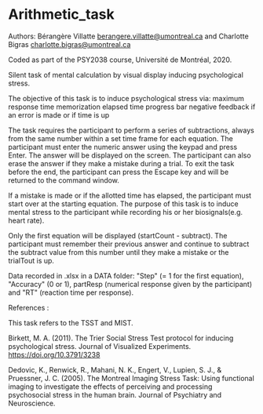 # Arithmetic_task

Authors: Bérangère Villatte <berangere.villatte@umontreal.ca> and Charlotte Bigras <charlotte.bigras@umontreal.ca>

Coded as part of the PSY2038 course, Université de Montréal, 2020.

Silent task of mental calculation by visual display inducing psychological stress.

The objective of this task is to induce psychological stress via:
maximum response time
memorization
elapsed time progress bar
negative feedback if an error is made or if time is up

The task requires the participant to perform a series of subtractions, always from the same number within a set time frame for each equation.
The participant must enter the numeric answer using the keypad and press Enter. The answer will be displayed on the screen. The participant can also erase the answer if they make a mistake during a trial. To exit the task before the end, the participant can press the Escape key and will be returned to the command window.

If a mistake is made or if the allotted time has elapsed, the participant must start over at the starting equation. The purpose of this task is to induce mental stress to the participant while recording his or her biosignals(e.g. heart rate).


Only the first equation will be displayed (startCount - subtract). The participant must remember their previous answer and  continue to subtract the subtract value from this number until they make a mistake or the trialTout is up.


Data recorded in .xlsx in a DATA folder: "Step" (= 1 for the first equation), "Accuracy" (0 or 1), partResp (numerical response given by the participant) and "RT" (reaction time per response).

References :

This task refers to the TSST and MIST.

Birkett, M. A. (2011). The Trier Social Stress Test protocol for inducing psychological stress. Journal of Visualized Experiments. https://doi.org/10.3791/3238

Dedovic, K., Renwick, R., Mahani, N. K., Engert, V., Lupien, S. J., & Pruessner, J. C. (2005). The Montreal Imaging Stress Task: Using functional imaging to investigate the effects of perceiving and processing psychosocial stress in the human brain. Journal of Psychiatry and Neuroscience.
